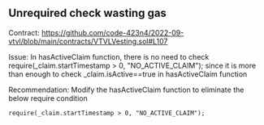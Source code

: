 ## Unrequired check wasting gas

Contract:
https://github.com/code-423n4/2022-09-vtvl/blob/main/contracts/VTVLVesting.sol#L107

Issue:
In hasActiveClaim function, there is no need to check require(_claim.startTimestamp > 0, "NO_ACTIVE_CLAIM"); since it is more than enough to check _claim.isActive==true in hasActiveClaim function

Recommendation:
Modify the hasActiveClaim function to eliminate the below require condition

```
require(_claim.startTimestamp > 0, "NO_ACTIVE_CLAIM");
```